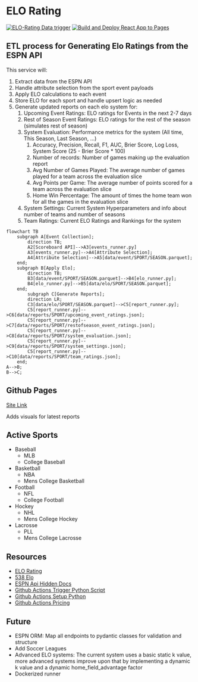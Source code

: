 # ELO Rating

[![ELO-Rating Data trigger](https://github.com/theedgepredictor/elo-rating/actions/workflows/elo_data_trigger.yaml/badge.svg)](https://github.com/theedgepredictor/elo-rating/actions/workflows/elo_data_trigger.yaml)   [![Build and Deploy React App to Pages](https://github.com/theedgepredictor/elo-rating/actions/workflows/pages_build_and_deploy.yaml/badge.svg)](https://github.com/theedgepredictor/elo-rating/actions/workflows/pages_build_and_deploy.yaml)




## ETL process for Generating Elo Ratings from the ESPN API

This service will:
1. Extract data from the ESPN API
2. Handle attribute selection from the sport event payloads
3. Apply ELO calculations to each event
4. Store ELO for each sport and handle upsert logic as needed
5. Generate updated reports on each elo system for:
    1. Upcoming Event Ratings: ELO ratings for Events in the next 2-7 days
    2. Rest of Season Event Ratings: ELO ratings for the rest of the season (simulates rest of season)
    3. System Evaluation: Performance metrics for the system (All time, This Season, Last Season, ...)
        1. Accuracy, Precision, Recall, F1, AUC, Brier Score, Log Loss, System Score (25 - Brier Score * 100)
        2. Number of records: Number of games making up the evaluation report
        3. Avg Number of Games Played: The average number of games played for a team across the evaluation slice
        4. Avg Points per Game: The average number of points scored for a team across the evaluation slice
        5. Home Win Percentage: The amount of times the home team won for all the games in the evaluation slice
    4. System Settings: Current System Hyperparameters and info about number of teams and number of seasons
    5. Team Ratings: Current ELO Ratings and Rankings for the system


```mermaid
flowchart TB
    subgraph A[Event Collection];
        direction TB;
        A2[Scoreboard API]-->A3[events_runner.py]
        A3[events_runner.py]-->A4[Attribute Selection];
        A4[Attribute Selection]-->A5[data/event/SPORT/SEASON.parquet];
    end;
    subgraph B[Apply Elo];
        direction TB;
        B3[data/event/SPORT/SEASON.parquet]-->B4[elo_runner.py];
        B4[elo_runner.py]-->B5[data/elo/SPORT/SEASON.parquet];
    end;
        subgraph C[Generate Reports];
        direction LR;
        C3[data/elo/SPORT/SEASON.parquet]-->C5[report_runner.py];
        C5[report_runner.py]-->C6[data/reports/SPORT/upcoming_event_ratings.json];
        C5[report_runner.py]-->C7[data/reports/SPORT/restofseason_event_ratings.json];
        C5[report_runner.py]-->C8[data/reports/SPORT/system_evaluation.json];
        C5[report_runner.py]-->C9[data/reports/SPORT/system_settings.json];
        C5[report_runner.py]-->C10[data/reports/SPORT/team_ratings.json];
    end;
A-->B;
B-->C;
```

## Github Pages
[Site Link](https://theedgepredictor.github.io/elo-rating)

Adds visuals for latest reports 

## Active Sports
- Baseball
  - MLB
  - College Baseball
- Basketball
  - NBA
  - Mens College Basketball
- Football
  - NFL
  - College Football
- Hockey
  - NHL
  - Mens College Hockey
- Lacrosse
  - PLL
  - Mens College Lacrosse

## Resources
- [ELO Rating](https://en.wikipedia.org/wiki/Elo_rating_system)
- [538 Elo](https://github.com/fivethirtyeight/nfl-elo-game/tree/master)
- [ESPN Api Hidden Docs](https://gist.github.com/nntrn/ee26cb2a0716de0947a0a4e9a157bc1c)
- [Github Actions Trigger Python Script](https://canovasjm.netlify.app/2020/11/29/github-actions-run-a-python-script-on-schedule-and-commit-changes/)
- [Github Actions Setup Python](https://github.com/actions/setup-python/tree/main)
- [Github Actions Pricing](https://docs.github.com/en/billing/managing-billing-for-github-actions/about-billing-for-github-actions)

## Future
- ESPN ORM: Map all endpoints to pydantic classes for validation and structure
- Add Soccer Leagues
- Advanced ELO systems: The current system uses a basic static k value, more advanced systems improve upon that by implementing a dynamic k value and a dynamic home_field_advantage factor
- Dockerized runner 